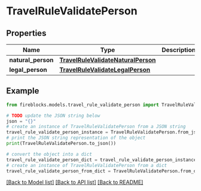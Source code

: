 # TravelRuleValidatePerson


## Properties

Name | Type | Description | Notes
------------ | ------------- | ------------- | -------------
**natural_person** | [**TravelRuleValidateNaturalPerson**](TravelRuleValidateNaturalPerson.md) |  | [optional] 
**legal_person** | [**TravelRuleValidateLegalPerson**](TravelRuleValidateLegalPerson.md) |  | [optional] 

## Example

```python
from fireblocks.models.travel_rule_validate_person import TravelRuleValidatePerson

# TODO update the JSON string below
json = "{}"
# create an instance of TravelRuleValidatePerson from a JSON string
travel_rule_validate_person_instance = TravelRuleValidatePerson.from_json(json)
# print the JSON string representation of the object
print(TravelRuleValidatePerson.to_json())

# convert the object into a dict
travel_rule_validate_person_dict = travel_rule_validate_person_instance.to_dict()
# create an instance of TravelRuleValidatePerson from a dict
travel_rule_validate_person_from_dict = TravelRuleValidatePerson.from_dict(travel_rule_validate_person_dict)
```
[[Back to Model list]](../README.md#documentation-for-models) [[Back to API list]](../README.md#documentation-for-api-endpoints) [[Back to README]](../README.md)


